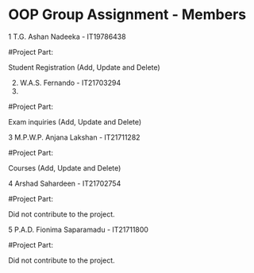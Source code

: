 #  OOP Group Assignment - Members

1 T.G. Ashan Nadeeka - IT19786438

#Project Part:


  Student Registration (Add, Update and Delete)

2. W.A.S. Fernando - IT21703294 
3. 
#Project Part:

  Exam inquiries (Add, Update and Delete)


3 M.P.W.P. Anjana Lakshan - IT21711282

#Project Part:

  Courses (Add, Update and Delete)


4 Arshad Sahardeen - IT21702754

#Project Part:

  Did not contribute to the project.


5 P.A.D. Fionima Saparamadu - IT21711800

#Project Part:

  Did not contribute to the project.
